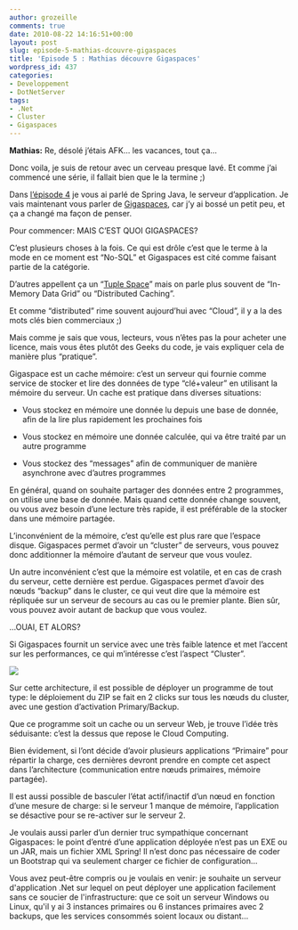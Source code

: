 ```yaml
---
author: grozeille
comments: true
date: 2010-08-22 14:16:51+00:00
layout: post
slug: episode-5-mathias-dcouvre-gigaspaces
title: 'Episode 5 : Mathias découvre Gigaspaces'
wordpress_id: 437
categories:
- Developpement
- DotNetServer
tags:
- .Net
- Cluster
- Gigaspaces
---
```


<strong>Mathias:</strong> Re, désolé j’étais AFK… les vacances, tout ça…


Donc voila, je suis de retour avec un cerveau presque lavé.
Et comme j’ai commencé une série, il fallait bien que le la termine ;)

Dans [l’épisode 4](http://grozeille.com/2010/07/09/episode-4%c2%a0-mathias-decouvre-spring-et-un-peu-plus-osgi/) je vous ai parlé de Spring Java, le serveur d’application.
Je vais maintenant vous parler de [Gigaspaces](http://www.gigaspaces.com/), car j’y ai bossé un petit peu, et ça a changé ma façon de penser.

Pour commencer: MAIS C’EST QUOI GIGASPACES?

C’est plusieurs choses à la fois. Ce qui est drôle c’est que le terme à la mode en ce moment est “No-SQL” et Gigaspaces est cité comme faisant partie de la catégorie.

D’autres appellent ça un “[Tuple Space](http://en.wikipedia.org/wiki/Tuple_space)” mais on parle plus souvent de “In-Memory Data Grid” ou “Distributed Caching”.

Et comme “distributed” rime souvent aujourd’hui avec “Cloud”, il y a la des mots clés bien commerciaux ;)

Mais comme je sais que vous, lecteurs, vous n’êtes pas la pour acheter une licence, mais vous êtes plutôt des Geeks du code, je vais expliquer cela de manière plus “pratique”.

Gigaspace est un cache mémoire: c’est un serveur qui fournie comme service de stocker et lire des données de type “clé+valeur” en utilisant la mémoire du serveur.
Un cache est pratique dans diverses situations:



	
  * Vous stockez en mémoire une donnée lu depuis une base de donnée, afin de la lire plus rapidement les prochaines fois

	
  * Vous stockez en mémoire une donnée calculée, qui va être traité par un autre programme

	
  * Vous stockez des “messages” afin de communiquer de manière asynchrone avec d’autres programmes


En général, quand on souhaite partager des données entre 2 programmes, on utilise une base de donnée. Mais quand cette donnée change souvent, ou vous avez besoin d’une lecture très rapide, il est préférable de la stocker dans une mémoire partagée.

L’inconvénient de la mémoire, c’est qu’elle est plus rare que l’espace disque. Gigaspaces permet d’avoir un “cluster” de serveurs, vous pouvez donc additionner la mémoire d’autant de serveur que vous voulez.

Un autre inconvénient c’est que la mémoire est volatile, et en cas de crash du serveur, cette dernière est perdue.
Gigaspaces permet d’avoir des nœuds “backup” dans le cluster, ce qui veut dire que la mémoire est répliquée sur un serveur de secours au cas ou le premier plante. Bien sûr, vous pouvez avoir autant de backup que vous voulez.

…OUAI, ET ALORS?

Si Gigaspaces fournit un service avec une très faible latence et met l’accent sur les performances, ce qui m’intéresse c’est l’aspect “Cluster”.

[![](http://grozeille.files.wordpress.com/2010/08/app_arch_on_cloud11.jpg)](http://grozeille.files.wordpress.com/2010/08/app_arch_on_cloud11.jpg)

Sur cette architecture, il est possible de déployer un programme de tout type: le déploiement du ZIP se fait en 2 clicks sur tous les nœuds du cluster, avec une gestion d’activation Primary/Backup.

Que ce programme soit un cache ou un serveur Web, je trouve l’idée très séduisante: c’est la dessus que repose le Cloud Computing.

Bien évidement, si l’ont décide d’avoir plusieurs applications “Primaire” pour répartir la charge, ces dernières devront prendre en compte cet aspect dans l’architecture (communication entre nœuds primaires, mémoire partagée).

Il est aussi possible de basculer l’état actif/inactif d’un nœud en fonction d’une mesure de charge: si le serveur 1 manque de mémoire, l’application se désactive pour se re-activer sur le serveur 2.

Je voulais aussi parler d’un dernier truc sympathique concernant Gigaspaces: le point d’entré d’une application déployée n’est pas un EXE ou un JAR, mais un fichier XML Spring! Il n’est donc pas nécessaire de coder un Bootstrap qui va seulement charger ce fichier de configuration…

Vous avez peut-être compris ou je voulais en venir: je souhaite un serveur d'application .Net sur lequel on peut déployer une application facilement sans ce soucier de l'infrastructure: que ce soit un serveur Windows ou Linux, qu'il y ai 3 instances primaires ou 6 instances primaires avec 2 backups, que les services consommés soient locaux ou distant...
